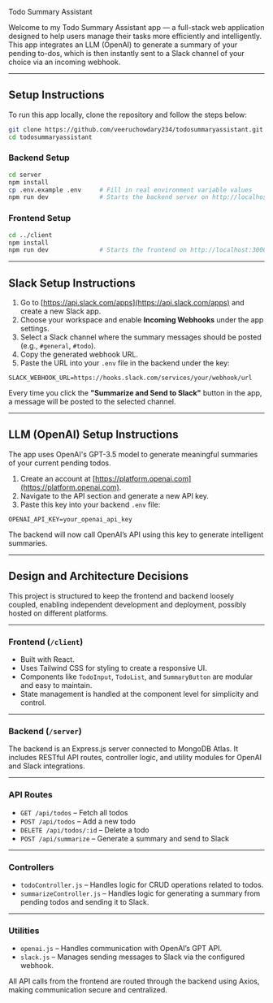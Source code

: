  Todo Summary Assistant

Welcome to my Todo Summary Assistant app — a full-stack web application designed to help users manage their tasks more efficiently and intelligently.  
This app integrates an LLM (OpenAI) to generate a summary of your pending to-dos, which is then instantly sent to a Slack channel of your choice via an incoming webhook.

---

## Setup Instructions

To run this app locally, clone the repository and follow the steps below:

```bash
git clone https://github.com/veeruchowdary234/todosummaryassistant.git
cd todosummaryassistant
```

### Backend Setup

```bash
cd server
npm install
cp .env.example .env     # Fill in real environment variable values
npm run dev              # Starts the backend server on http://localhost:5000
```

### Frontend Setup

```bash
cd ../client
npm install
npm run dev              # Starts the frontend on http://localhost:3000
```

---

## Slack Setup Instructions

1. Go to [https://api.slack.com/apps](https://api.slack.com/apps) and create a new Slack app.
2. Choose your workspace and enable **Incoming Webhooks** under the app settings.
3. Select a Slack channel where the summary messages should be posted (e.g., `#general`, `#todo`).
4. Copy the generated webhook URL.
5. Paste the URL into your `.env` file in the backend under the key:

```env
SLACK_WEBHOOK_URL=https://hooks.slack.com/services/your/webhook/url
```

Every time you click the **"Summarize and Send to Slack"** button in the app, a message will be posted to the selected channel.

---

## LLM (OpenAI) Setup Instructions

The app uses OpenAI's GPT-3.5 model to generate meaningful summaries of your current pending todos.

1. Create an account at [https://platform.openai.com](https://platform.openai.com).
2. Navigate to the API section and generate a new API key.
3. Paste this key into your backend `.env` file:

```env
OPENAI_API_KEY=your_openai_api_key
```

The backend will now call OpenAI’s API using this key to generate intelligent summaries.

---

## Design and Architecture Decisions

This project is structured to keep the frontend and backend loosely coupled, enabling independent development and deployment, possibly hosted on different platforms.

---

### Frontend (`/client`)

- Built with React.
- Uses Tailwind CSS for styling to create a responsive UI.
- Components like `TodoInput`, `TodoList`, and `SummaryButton` are modular and easy to maintain.
- State management is handled at the component level for simplicity and control.

---

### Backend (`/server`)

The backend is an Express.js server connected to MongoDB Atlas. It includes RESTful API routes, controller logic, and utility modules for OpenAI and Slack integrations.

---

### API Routes

- `GET /api/todos` – Fetch all todos
- `POST /api/todos` – Add a new todo
- `DELETE /api/todos/:id` – Delete a todo
- `POST /api/summarize` – Generate a summary and send to Slack

---

### Controllers

- `todoController.js` – Handles logic for CRUD operations related to todos.
- `summarizeController.js` – Handles logic for generating a summary from pending todos and sending it to Slack.

---

### Utilities

- `openai.js` – Handles communication with OpenAI’s GPT API.
- `slack.js` – Manages sending messages to Slack via the configured webhook.

All API calls from the frontend are routed through the backend using Axios, making communication secure and centralized.
